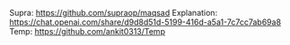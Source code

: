 Supra: https://github.com/supraop/maqsad
Explanation: https://chat.openai.com/share/d9d8d51d-5199-416d-a5a1-7c7cc7ab69a8
Temp: https://github.com/ankit0313/Temp
